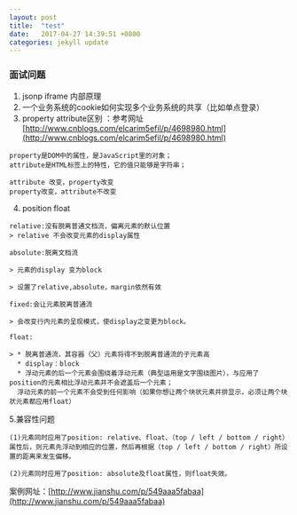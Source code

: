 ```yaml
---
layout: post
title:  "test"
date:   2017-04-27 14:39:51 +0800
categories: jekyll update
---
```


### 面试问题

1. jsonp iframe 内部原理
2. 一个业务系统的cookie如何实现多个业务系统的共享（比如单点登录）
3. property attribute区别 ：参考网址[http://www.cnblogs.com/elcarim5efil/p/4698980.html](http://www.cnblogs.com/elcarim5efil/p/4698980.html)

``` 
property是DOM中的属性，是JavaScript里的对象；
attribute是HTML标签上的特性，它的值只能够是字符串；

```

```
attribute 改变，property改变
property改变，attribute不改变

```

4. position float

```
relative:没有脱离普通文档流，偏离元素的默认位置
> relative 不会改变元素的display属性

absolute:脱离文档流

> 元素的display 变为block

> 设置了relative,absolute，margin依然有效

fixed:会让元素脱离普通流

> 会改变行内元素的呈现模式，使display之变更为block。

float:

> * 脱离普通流，其容器（父）元素将得不到脱离普通流的子元素高
  * display：block
  * 浮动元素的后一个元素会围绕着浮动元素（典型运用是文字围绕图片），与应用了position的元素相比浮动元素并不会遮盖后一个元素；
  浮动元素的前一个元素不会受到任何影响（如果你想让两个块状元素并排显示，必须让两个块状元素都应用float）
```

5.兼容性问题

```
(1)元素同时应用了position: relative、float、（top / left / bottom / right）属性后，则元素先浮动到相应的位置，然后再根据（top / left / bottom / right）所设置的距离来发生偏移。

(2)元素同时应用了position: absolute及float属性，则float失效。
```
案例网址：[http://www.jianshu.com/p/549aaa5fabaa](http://www.jianshu.com/p/549aaa5fabaa)









